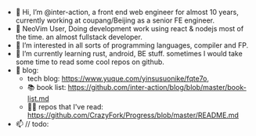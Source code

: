 - 👋 Hi, I’m @inter-action, a front end web engineer for almost 10 years, currently working at coupang/Beijing as a senior FE engineer.
- 🏈 NeoVim User, Doing development work using react & nodejs most of the time. an almost fullstack developer. 
- 👀 I’m interested in all sorts of programming languages, compiler and FP.
- 🌱 I’m currently learning rust, android, BE stuff. sometimes I would take some time to read some cool repos on github.
- 📕 blog: 
  * tech blog: https://www.yuque.com/yinsusuonike/fqte7o, 
  * 📚 book list: https://github.com/inter-action/blog/blob/master/book-list.md
  * 🏄‍♂️ repos that I've read: https://github.com/CrazyFork/Progress/blob/master/README.md
- 📫 // todo:

<!---
inter-action/inter-action is a ✨ special ✨ repository because its `README.md` (this file) appears on your GitHub profile.
You can click the Preview link to take a look at your changes.
--->
